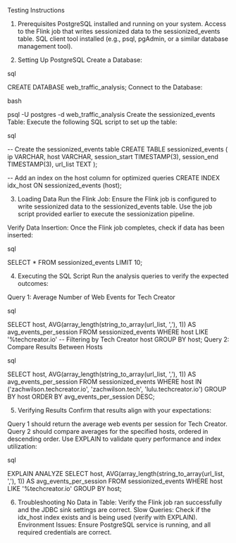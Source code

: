 Testing Instructions
1. Prerequisites
PostgreSQL installed and running on your system.
Access to the Flink job that writes sessionized data to the sessionized_events table.
SQL client tool installed (e.g., psql, pgAdmin, or a similar database management tool).

2. Setting Up PostgreSQL
Create a Database:

sql

CREATE DATABASE web_traffic_analysis;
Connect to the Database:

bash

psql -U postgres -d web_traffic_analysis
Create the sessionized_events Table: Execute the following SQL script to set up the table:

sql

-- Create the sessionized_events table
CREATE TABLE sessionized_events (
    ip VARCHAR,
    host VARCHAR,
    session_start TIMESTAMP(3),
    session_end TIMESTAMP(3),
    url_list TEXT
);

-- Add an index on the host column for optimized queries
CREATE INDEX idx_host ON sessionized_events (host);

3. Loading Data
Run the Flink Job: Ensure the Flink job is configured to write sessionized data to the sessionized_events table. Use the job script provided earlier to execute the sessionization pipeline.

Verify Data Insertion: Once the Flink job completes, check if data has been inserted:

sql

SELECT * FROM sessionized_events LIMIT 10;

4. Executing the SQL Script
Run the analysis queries to verify the expected outcomes:

Query 1: Average Number of Web Events for Tech Creator

sql

SELECT
    host,
    AVG(array_length(string_to_array(url_list, ','), 1)) AS avg_events_per_session
FROM sessionized_events
WHERE host LIKE '%techcreator.io' -- Filtering by Tech Creator host
GROUP BY host;
Query 2: Compare Results Between Hosts

sql

SELECT
    host,
    AVG(array_length(string_to_array(url_list, ','), 1)) AS avg_events_per_session
FROM sessionized_events
WHERE host IN ('zachwilson.techcreator.io', 'zachwilson.tech', 'lulu.techcreator.io')
GROUP BY host
ORDER BY avg_events_per_session DESC;

5. Verifying Results
Confirm that results align with your expectations:

Query 1 should return the average web events per session for Tech Creator.
Query 2 should compare averages for the specified hosts, ordered in descending order.
Use EXPLAIN to validate query performance and index utilization:

sql

EXPLAIN ANALYZE
SELECT
    host,
    AVG(array_length(string_to_array(url_list, ','), 1)) AS avg_events_per_session
FROM sessionized_events
WHERE host LIKE '%techcreator.io'
GROUP BY host;

6. Troubleshooting
No Data in Table: Verify the Flink job ran successfully and the JDBC sink settings are correct.
Slow Queries: Check if the idx_host index exists and is being used (verify with EXPLAIN).
Environment Issues: Ensure PostgreSQL service is running, and all required credentials are correct.